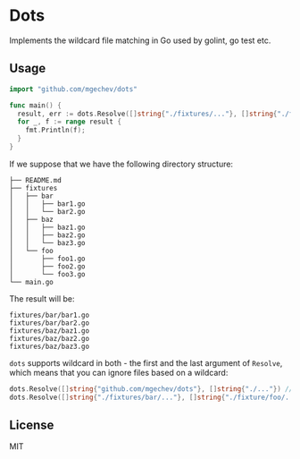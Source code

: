 # Dots

Implements the wildcard file matching in Go used by golint, go test etc.

## Usage

```go
import "github.com/mgechev/dots"

func main() {
  result, err := dots.Resolve([]string{"./fixtures/..."}, []string{"./fixtures/foo"})
  for _, f := range result {
    fmt.Println(f);
  }
}
```

If we suppose that we have the following directory structure:

```text
├── README.md
├── fixtures
│   ├── bar
│   │   ├── bar1.go
│   │   └── bar2.go
│   ├── baz
│   │   ├── baz1.go
│   │   ├── baz2.go
│   │   └── baz3.go
│   └── foo
│       ├── foo1.go
│       ├── foo2.go
│       └── foo3.go
└── main.go
```

The result will be:

```text
fixtures/bar/bar1.go
fixtures/bar/bar2.go
fixtures/baz/baz1.go
fixtures/baz/baz2.go
fixtures/baz/baz3.go
```

`dots` supports wildcard in both - the first and the last argument of `Resolve`, which means that you can ignore files based on a wildcard:

```go
dots.Resolve([]string{"github.com/mgechev/dots"}, []string{"./..."}) // empty list
dots.Resolve([]string{"./fixtures/bar/..."}, []string{"./fixture/foo/...", "./fixtures/baz/..."}) // bar1.go, bar2.go
```

## License

MIT
